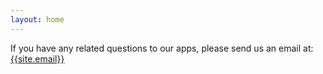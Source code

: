 ```yaml
---
layout: home
---
```


If you have any related questions to our apps, please send us an email at: [{{site.email}}](mailto:{{site.email}})